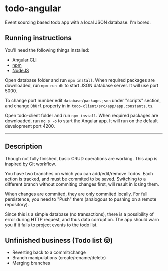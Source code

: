 # todo-angular
Event sourcing based todo app with a local JSON database. I'm bored.

## Running instructions
You'll need the following things installed:
- [Angular CLI](https://angular.io/cli)
- [npm](https://www.npmjs.com)
- [NodeJS](https://nodejs.org/en/)

Open database folder and run ```npm install```. When required packages are downloaded, run ```npm run db``` to start JSON database server. It will use port 5000.

To change port number edit ```database/package.json``` under "scripts" section, and change ```DbUrl``` property in in ```todo-client/src/app/app.constants.ts```.

Open todo-client folder and run ```npm install```. When required packages are downloaded, run ```ng s -o``` to start the Angular app. It will run on the default development port 4200.

***

## Description
Though not fully finished, basic CRUD operations are working. This app is inspired by Git workflow.

You have two branches on which you can add/edit/remove Todos. Each action is tracked, and must be commited to be saved. Switching to a different branch without commiting changes first, will result in losing them.

When changes are commited, they are only commited locally. For full persistence, you need to "Push" them (analogous to pushing on a remote repository).

Since this is a simple database (no transactions), there is a possibility of error during HTTP request, and thus data corruption. The app should warn you if it fails to project events to the todo list.

## Unfinished business (Todo list :stuck_out_tongue:)
- Reverting back to a commit/change
- Branch manipulations (create/rename/delete)
- Merging branches